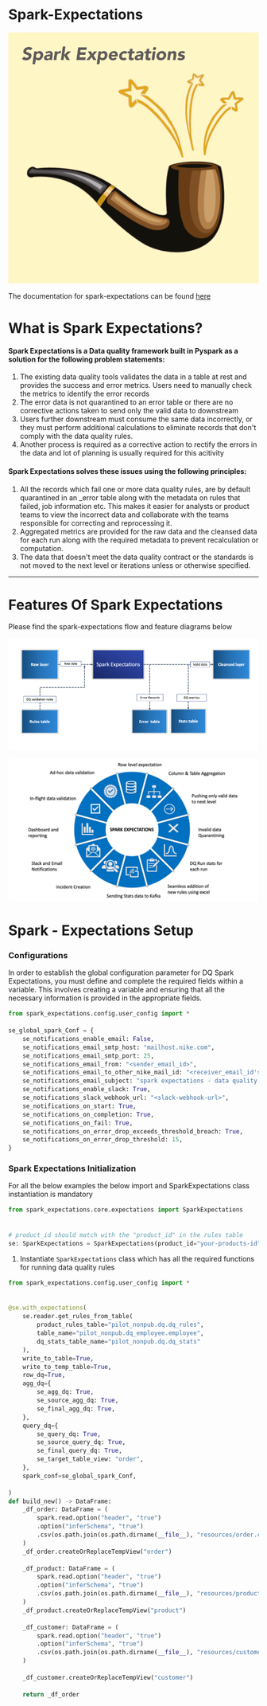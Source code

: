 # Spark-Expectations

![Spark Expectations](./docs/se_diagrams/logo_1.png)

The documentation for spark-expectations can be found [here]()

# What is Spark Expectations?
#### Spark Expectations is a Data quality framework built in Pyspark as a solution for the following problem statements:

1. The existing data quality tools validates the data in a table at rest and provides the success and error metrics. Users need to manually check the metrics to identify the error records
2. The error data is not quarantined to an error table or there are no corrective actions taken to send only the valid data to downstream
3. Users further downstream must consume the same data incorrectly, or they must perform additional calculations to eliminate records that don't comply with the data quality rules.
4. Another process is required as a corrective action to rectify the errors in the data and lot of planning is usually required for this acitivity

#### Spark Expectations solves these issues using the following principles:

1. All the records which fail one or more data quality rules, are by default quarantined in an _error table along with the metadata on rules that failed, job information etc. This makes it easier for analysts or product teams to view the incorrect data and collaborate with the teams responsible for correcting and reprocessing it.
2. Aggregated metrics are provided for the raw data and the cleansed data for each run along with the required metadata to prevent recalculation or computation.
3. The data that doesn't meet the data quality contract or the standards is not moved to the next level or iterations unless or otherwise specified. 

---
# Features Of Spark Expectations

Please find the spark-expectations flow and feature diagrams below

![Flow](./docs/se_diagrams/flow.png)

![Features](./docs/se_diagrams/features.png)


# Spark - Expectations Setup

### Configurations

In order to establish the global configuration parameter for DQ Spark Expectations, you must define and complete the 
required fields within a variable. This involves creating a variable and ensuring that all the necessary information 
is provided in the appropriate fields.

```python
from spark_expectations.config.user_config import *

se_global_spark_Conf = {
    se_notifications_enable_email: False,
    se_notifications_email_smtp_host: "mailhost.nike.com",
    se_notifications_email_smtp_port: 25,
    se_notifications_email_from: "<sender_email_id>",
    se_notifications_email_to_other_nike_mail_id: "<receiver_email_id's>",
    se_notifications_email_subject: "spark expectations - data quality - notifications", 
    se_notifications_enable_slack: True,
    se_notifications_slack_webhook_url: "<slack-webhook-url>", 
    se_notifications_on_start: True, 
    se_notifications_on_completion: True,
    se_notifications_on_fail: True,
    se_notifications_on_error_drop_exceeds_threshold_breach: True, 
    se_notifications_on_error_drop_threshold: 15,
}
```

### Spark Expectations Initialization 

For all the below examples the below import and SparkExpectations class instantiation is mandatory

```python
from spark_expectations.core.expectations import SparkExpectations


# product_id should match with the "product_id" in the rules table
se: SparkExpectations = SparkExpectations(product_id="your-products-id")
```

1. Instantiate `SparkExpectations` class which has all the required functions for running data quality rules


```python
from spark_expectations.config.user_config import * 


@se.with_expectations( 
    se.reader.get_rules_from_table(
        product_rules_table="pilot_nonpub.dq.dq_rules",
        table_name="pilot_nonpub.dq_employee.employee",  
        dq_stats_table_name="pilot_nonpub.dq.dq_stats" 
    ),
    write_to_table=True, 
    write_to_temp_table=True,
    row_dq=True, 
    agg_dq={
        se_agg_dq: True,  
        se_source_agg_dq: True,  
        se_final_agg_dq: True, 
    },
    query_dq={ 
        se_query_dq: True,  
        se_source_query_dq: True, 
        se_final_query_dq: True, 
        se_target_table_view: "order", 
    },
    spark_conf=se_global_spark_Conf,

)
def build_new() -> DataFrame:
    _df_order: DataFrame = (
        spark.read.option("header", "true")
        .option("inferSchema", "true")
        .csv(os.path.join(os.path.dirname(__file__), "resources/order.csv"))
    )
    _df_order.createOrReplaceTempView("order")  

    _df_product: DataFrame = (
        spark.read.option("header", "true")
        .option("inferSchema", "true")
        .csv(os.path.join(os.path.dirname(__file__), "resources/product.csv"))
    )
    _df_product.createOrReplaceTempView("product") 

    _df_customer: DataFrame = (
        spark.read.option("header", "true")
        .option("inferSchema", "true")
        .csv(os.path.join(os.path.dirname(__file__), "resources/customer.csv"))
    )

    _df_customer.createOrReplaceTempView("customer") 

    return _df_order 
```
